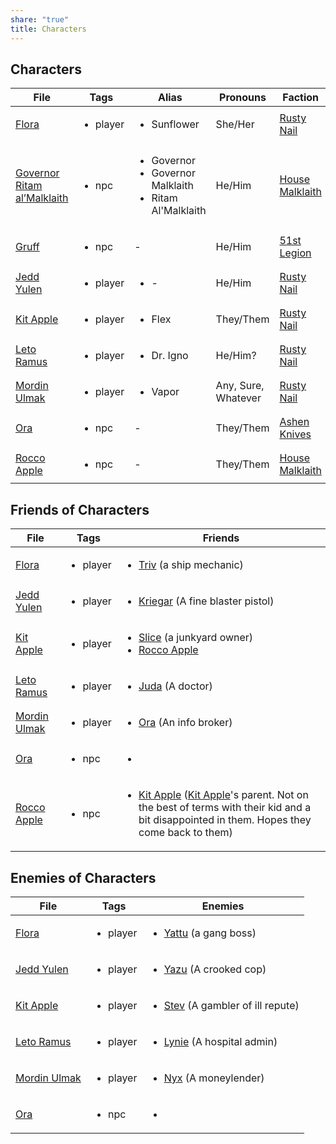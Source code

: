 ```yaml
---
share: "true"
title: Characters
---
```


## Characters

| File                                                                       | Tags                     | Alias                                                                            | Pronouns            | Faction                                          |
| -------------------------------------------------------------------------- | ------------------------ | -------------------------------------------------------------------------------- | ------------------- | ------------------------------------------------ |
| [Flora](./Flora.md)                                             | <ul><li>player</li></ul> | <ul><li>Sunflower</li></ul>                                                      | She/Her             | [Rusty Nail](Characters/Rusty%20Nail/Rusty%20Nail.md) |
| [Governor Ritam al’Malklaith](./Governor%20Ritam%20al%E2%80%99Malklaith.md) | <ul><li>npc</li></ul>    | <ul><li>Governor</li><li>Governor Malklaith</li><li>Ritam Al'Malklaith</li></ul> | He/Him              | [House Malklaith](../Factions/House%20Malklaith.md) |
| [Gruff](./Gruff.md)                                             | <ul><li>npc</li></ul>    | \-                                                                               | He/Him              | [51st Legion](../Factions/51st%20Legion.md)         |
| [Jedd Yulen](./Jedd%20Yulen.md)                                   | <ul><li>player</li></ul> | <ul><li>\-</li></ul>                                                             | He/Him              | [Rusty Nail](Characters/Rusty%20Nail/Rusty%20Nail.md) |
| [Kit Apple](./Kit%20Apple.md)                                     | <ul><li>player</li></ul> | <ul><li>Flex</li></ul>                                                           | They/Them           | [Rusty Nail](Characters/Rusty%20Nail/Rusty%20Nail.md) |
| [Leto Ramus](./Leto%20Ramus.md)                                   | <ul><li>player</li></ul> | <ul><li>Dr. Igno</li></ul>                                                       | He/Him?             | [Rusty Nail](Characters/Rusty%20Nail/Rusty%20Nail.md) |
| [Mordin Ulmak](./Mordin%20Ulmak.md)                               | <ul><li>player</li></ul> | <ul><li>Vapor</li></ul>                                                          | Any, Sure, Whatever | [Rusty Nail](Characters/Rusty%20Nail/Rusty%20Nail.md) |
| [Ora](./Ora.md)                                                 | <ul><li>npc</li></ul>    | \-                                                                               | They/Them           | [Ashen Knives](../Factions/Ashen%20Knives.md)       |
| [Rocco Apple](./Rocco%20Apple.md)                                 | <ul><li>npc</li></ul>    | \-                                                                               | They/Them           | [House Malklaith](../Factions/House%20Malklaith.md) |


## Friends of Characters

| File                                                 | Tags                     | Friends                                                                                                                                                                                          |
| ---------------------------------------------------- | ------------------------ | ------------------------------------------------------------------------------------------------------------------------------------------------------------------------------------------------ |
| [Flora](Characters/Flora.md.md#Friends)               | <ul><li>player</li></ul> | <ul><li>[Triv](Triv.md) (a ship mechanic)</li></ul>                                                                                                                                                     |
| [Jedd Yulen](Characters/Jedd%20Yulen.md.md#Friends)     | <ul><li>player</li></ul> | <ul><li>[Kriegar](Kriegar.md) (A fine blaster pistol)</li></ul>                                                                                                                                            |
| [Kit Apple](Characters/Kit%20Apple.md.md#Friends)       | <ul><li>player</li></ul> | <ul><li>[Slice](Slice.md) (a junkyard owner)</li><li>[Rocco Apple](Characters/Rocco%20Apple.md)</li></ul>                                                                                                  |
| [Leto Ramus](Characters/Leto%20Ramus.md.md#Friends)     | <ul><li>player</li></ul> | <ul><li>[Juda](Juda.md) (A doctor)</li></ul>                                                                                                                                                            |
| [Mordin Ulmak](Characters/Mordin%20Ulmak.md.md#Friends) | <ul><li>player</li></ul> | <ul><li>[Ora](Ora.md) (An info broker)</li></ul>                                                                                                                                                       |
| [Ora](Characters/Ora.md.md#Friends)                   | <ul><li>npc</li></ul>    | <ul><li></li></ul>                                                                                                                                                                               |
| [Rocco Apple](Characters/Rocco%20Apple.md.md#Friends)   | <ul><li>npc</li></ul>    | <ul><li>[Kit Apple](Characters/Kit%20Apple.md) ([Kit Apple](Characters/Kit%20Apple.md)'s parent. Not on the best of terms with their kid and a bit disappointed in them. Hopes they come back to them)</li></ul> |


## Enemies of Characters

| File                                                 | Tags                     | Enemies                                              |
| ---------------------------------------------------- | ------------------------ | ---------------------------------------------------- |
| [Flora](Characters/Flora.md.md#Enemies)               | <ul><li>player</li></ul> | <ul><li>[Yattu](Yattu.md) (a gang boss)</li></ul>            |
| [Jedd Yulen](Characters/Jedd%20Yulen.md.md#Enemies)     | <ul><li>player</li></ul> | <ul><li>[Yazu](Yazu.md) (A crooked cop)</li></ul>           |
| [Kit Apple](Characters/Kit%20Apple.md.md#Enemies)       | <ul><li>player</li></ul> | <ul><li>[Stev](Stev.md) (A gambler of ill repute)</li></ul> |
| [Leto Ramus](Characters/Leto%20Ramus.md.md#Enemies)     | <ul><li>player</li></ul> | <ul><li>[Lynie](Lynie.md) (A hospital admin)</li></ul>       |
| [Mordin Ulmak](Characters/Mordin%20Ulmak.md.md#Enemies) | <ul><li>player</li></ul> | <ul><li>[Nyx](Nyx.md) (A moneylender)</li></ul>            |
| [Ora](Characters/Ora.md.md#Enemies)                   | <ul><li>npc</li></ul>    | <ul><li></li></ul>                                   |

